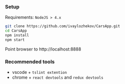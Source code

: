 ### Setup

Requirements: `NodeJS > 4.x`

```bash
git clone https://github.com/ivaylozhekov/CarsApp.git
cd CarsApp
npm install
npm start
```

Point browser to http://localhost:8888


### Recommended tools

 * vscode + `tslint extention`
 * chrome + `react devtools` and `redux devtools` 
